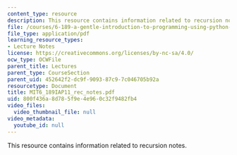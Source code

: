 ```yaml
---
content_type: resource
description: This resource contains information related to recursion notes.
file: /courses/6-189-a-gentle-introduction-to-programming-using-python-january-iap-2011/800f436a8d785f9e4e960c32f9482fb4_MIT6_189IAP11_rec_notes.pdf
file_type: application/pdf
learning_resource_types:
- Lecture Notes
license: https://creativecommons.org/licenses/by-nc-sa/4.0/
ocw_type: OCWFile
parent_title: Lectures
parent_type: CourseSection
parent_uid: 452642f2-dc9f-9093-87c9-7c046705b92a
resourcetype: Document
title: MIT6_189IAP11_rec_notes.pdf
uid: 800f436a-8d78-5f9e-4e96-0c32f9482fb4
video_files:
  video_thumbnail_file: null
video_metadata:
  youtube_id: null
---
```

This resource contains information related to recursion notes.